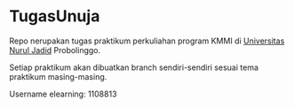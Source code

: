 # TugasUnuja
Repo nerupakan tugas praktikum perkuliahan program KMMI di <a href='https://www.unuja.ac.id/'>Universitas Nurul Jadid</a> Probolinggo.

Setiap praktikum akan dibuatkan branch sendiri-sendiri sesuai tema praktikum masing-masing.

Username elearning: 1108813

